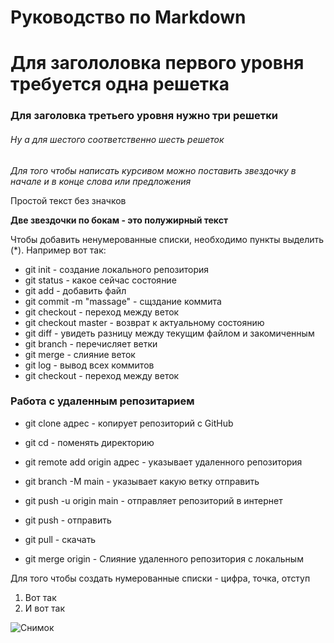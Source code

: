 # Руководство по Markdown

# Для загололовка первого уровня требуется одна решетка

### Для заголовка третьего уровня нужно три решетки

###### Ну а для шестого соответственно шесть решеток

*Для того чтобы написать курсивом можно поставить звездочку в начале и в конце слова или предложения*

Простой текст без значков

**Две звездочки по бокам - это полужирный текст**

Чтобы добавить ненумерованные списки, необходимо пункты выделить (*).
Например вот так:
* git init - создание локального репозитория
* git status - какое сейчас состояние
* git add - добавить файл
* git commit -m "massage" - сщздание коммита
* git checkout - переход между веток
* git checkout master - возврат к актуальному состоянию
* git diff - увидеть разницу между текущим файлом и закомиченным
* git branch - перечисляет ветки
* git merge - слияние веток
* git log - вывод всех коммитов
* git checkout - переход между веток

### Работа с удаленным репозитарием
* git clone адрес - копирует репозиторий с GitHub
* git cd - поменять директорию

* git remote add origin адрес - указывает удаленного репозитория
* git branch -M main - указывает какую ветку отправить
* git push -u origin main - отправляет репозиторий в интернет
* git push - отправить
* git pull - скачать
* git merge origin - Слияние удаленного репозитория с локальным

Для того чтобы создать нумерованные списки - цифра, точка, отступ
1. Вот так
2. И вот так

![Снимок](image.png)
